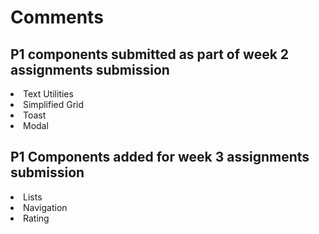 # Comments

## P1 components submitted as part of week 2 assignments submission

<li>Text Utilities</li>
<li>Simplified Grid</li>
<li>Toast</li>
<li>Modal</li>

## P1 Components added for week 3 assignments submission

<li>Lists</li>
<li>Navigation</li>
<li>Rating</li>
